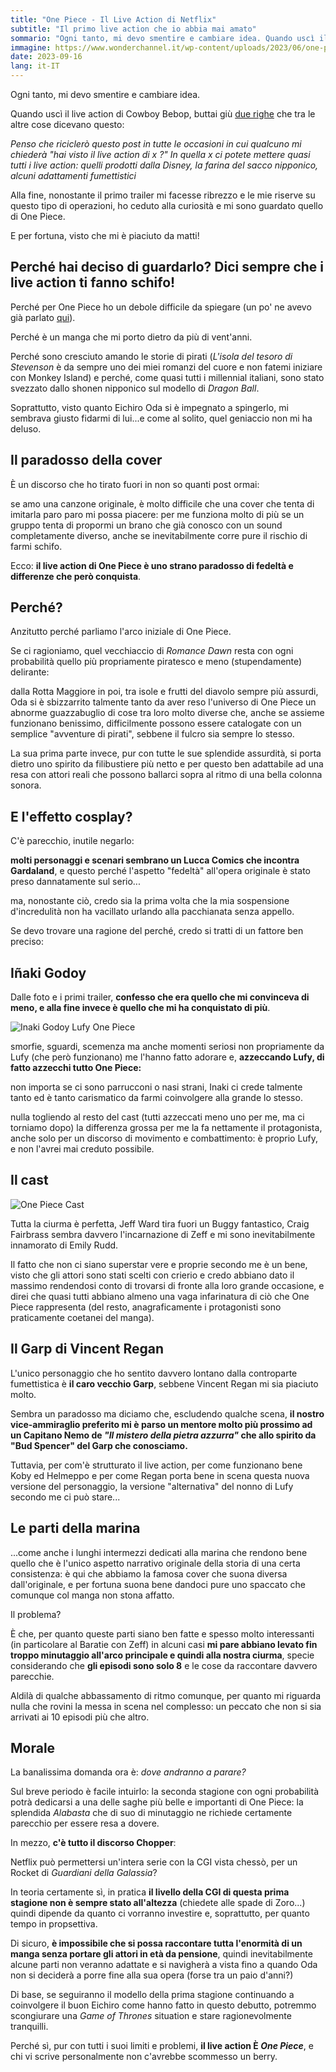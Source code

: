 ```yaml
---
title: "One Piece - Il Live Action di Netflix"
subtitle: "Il primo live action che io abbia mai amato"
sommario: "Ogni tanto, mi devo smentire e cambiare idea. Quando uscì il live action di Cowboy Bebop, buttai giù due righe che tra le altre cose dicevano questo..."
immagine: https://www.wonderchannel.it/wp-content/uploads/2023/06/one-piece-netflix-live-action.jpg
date: 2023-09-16
lang: it-IT
---
```


Ogni tanto, mi devo smentire e cambiare idea. 

Quando uscì il live action di Cowboy Bebop, buttai giù [due righe](/posts/ita/cowboy-bebop-liveaction) che tra le altre cose dicevano questo:

_Penso che riciclerò questo post in tutte le occasioni in cui qualcuno mi chiederà "hai visto il live action di x ?" 
In quella x ci potete mettere quasi tutti i live action: quelli prodotti dalla Disney, la farina del sacco nipponico, alcuni adattamenti fumettistici_ 

Alla fine, nonostante il primo trailer mi facesse ribrezzo e le mie riserve su questo tipo di operazioni, ho ceduto alla curiosità e mi sono guardato quello di One Piece.

E per fortuna, visto che mi è piaciuto da matti!

## Perché hai deciso di guardarlo? Dici sempre che i live action ti fanno schifo!

Perché per One Piece ho un debole difficile da spiegare (un po' ne avevo già parlato [qui](/posts/ita/one-piece)). 

Perché è un manga che mi porto dietro da più di vent'anni. 

Perché sono cresciuto amando le storie di pirati (_L'isola del tesoro di Stevenson_ è da sempre uno dei miei romanzi del cuore e non fatemi iniziare con Monkey Island) e perché, come quasi tutti i millennial italiani, sono stato svezzato dallo shonen nipponico sul modello di _Dragon Ball_.

Soprattutto, visto quanto Eichiro Oda si è impegnato a spingerlo, mi sembrava giusto fidarmi di lui...e come al solito, quel geniaccio non mi ha deluso.

## Il paradosso della cover 

È un discorso che ho tirato fuori in non so quanti post ormai: 

se amo una canzone originale, è molto difficile che una cover che tenta di imitarla paro paro mi possa piacere: per me funziona molto di più se un gruppo tenta di propormi un brano che già conosco con un sound completamente diverso, anche se inevitabilmente corre pure il rischio di farmi schifo.

Ecco: **il live action di One Piece è uno strano paradosso di fedeltà e differenze che però conquista**.

## Perché?

Anzitutto perché parliamo l'arco iniziale di One Piece. 

Se ci ragioniamo, quel vecchiaccio di _Romance Dawn_ resta con ogni probabilità quello più propriamente piratesco e meno (stupendamente) delirante: 

dalla Rotta Maggiore in poi, tra isole e frutti del diavolo sempre più assurdi, Oda si è sbizzarrito talmente tanto da aver reso l'universo di One Piece un abnorme guazzabuglio di cose tra loro molto diverse che, anche se assieme funzionano benissimo, difficilmente possono essere catalogate con un semplice "avventure di pirati", sebbene il fulcro sia sempre lo stesso.

La sua prima parte invece, pur con tutte le sue splendide assurdità, si porta dietro uno spirito da filibustiere più netto e per questo ben adattabile ad una resa con attori reali che possono ballarci sopra al ritmo di una bella colonna sonora.

## E l'effetto cosplay?

C'è parecchio, inutile negarlo: 

**molti personaggi e scenari sembrano un Lucca Comics che incontra Gardaland**, e questo perché l'aspetto "fedeltà" all'opera originale è stato preso dannatamente sul serio...

ma, nonostante ciò, credo sia la prima volta che la mia sospensione d'incredulità non ha vacillato urlando alla pacchianata senza appello. 

Se devo trovare una ragione del perché, credo si tratti di un fattore ben preciso:

## Iñaki Godoy

Dalle foto e i primi trailer, **confesso che era quello che mi convinceva di meno, e alla fine invece è quello che mi ha conquistato di più**.

![Inaki Godoy Lufy One Piece](https://external-content.duckduckgo.com/iu/?u=https%3A%2F%2Ftse4.mm.bing.net%2Fth%3Fid%3DOIP.4kQhNiYRxLCd9kV3dTQdLAHaDt%26pid%3DApi&f=1&ipt=4668963d1482ecd46499572e46d604d9356beaecbe808faea9117a8218c77e91&ipo=images)

smorfie, sguardi, scemenza ma anche momenti seriosi non propriamente da Lufy (che però funzionano) me l'hanno fatto adorare e, **azzeccando Lufy, di fatto azzecchi tutto One Piece:** 

non importa se ci sono parrucconi o nasi strani, Inaki ci crede talmente tanto ed è tanto carismatico da farmi coinvolgere alla grande lo stesso.

nulla togliendo al resto del cast (tutti azzeccati meno uno per me, ma ci torniamo dopo) la differenza grossa per me la fa nettamente il protagonista, anche solo per un discorso di movimento e combattimento: è proprio Lufy, e non l'avrei mai creduto possibile.

## Il cast 

![One Piece Cast](https://deadline.com/wp-content/uploads/2023/09/One-Piece-Group.jpg)

Tutta la ciurma è perfetta, Jeff Ward tira fuori un Buggy fantastico, Craig Fairbrass sembra davvero l'incarnazione di Zeff e mi sono inevitabilmente innamorato di Emily Rudd. 

Il fatto che non ci siano superstar vere e proprie secondo me è un bene, visto che gli attori sono stati scelti con crierio e credo abbiano dato il massimo rendendosi conto di trovarsi di fronte alla loro grande occasione, e direi che  quasi tutti abbiano almeno una vaga infarinatura di ciò che One Piece rappresenta (del resto, anagraficamente i protagonisti sono praticamente coetanei del manga).

## Il Garp di Vincent Regan

L'unico personaggio che ho sentito davvero lontano dalla controparte fumettistica è **il caro vecchio Garp**, sebbene Vincent Regan mi sia piaciuto molto.

Sembra un paradosso ma diciamo che, escludendo qualche scena, **il nostro vice-ammiraglio preferito mi è parso un mentore molto più prossimo ad un Capitano Nemo de _"Il mistero della pietra azzurra"_ che allo spirito da "Bud Spencer" del Garp che conosciamo.**

Tuttavia, per com'è strutturato il live action, per come funzionano bene Koby ed Helmeppo e per come Regan porta bene in scena questa nuova versione del personaggio, la versione "alternativa" del nonno di Lufy secondo me ci può stare...

## Le parti della marina

...come anche i lunghi intermezzi dedicati alla marina che rendono bene quello che è l'unico aspetto narrativo originale della storia di una certa consistenza: è qui che abbiamo la famosa cover che suona diversa dall'originale, e per fortuna suona bene dandoci pure uno spaccato che comunque col manga non stona affatto.

Il problema? 

È che, per quanto queste parti siano ben fatte e spesso molto interessanti (in particolare al Baratie con Zeff) in alcuni casi **mi pare abbiano levato fin troppo minutaggio all'arco principale e quindi alla nostra ciurma**, specie considerando che **gli episodi sono solo 8** e le cose da raccontare davvero parecchie.

Aldilà di qualche abbassamento di ritmo comunque, per quanto mi riguarda nulla che rovini la messa in scena nel complesso: un peccato che non si sia arrivati ai 10 episodi più che altro.

## Morale 

La banalissima domanda ora è: _dove andranno a parare?_

Sul breve periodo è facile intuirlo: la seconda stagione con ogni probabilità potrà dedicarsi a una delle saghe più belle e importanti di One Piece: la splendida _Alabasta_ che di suo di minutaggio ne richiede certamente parecchio per essere resa a dovere.

In mezzo, **c'è tutto il discorso Chopper**: 

Netflix può permettersi un'intera serie con la CGI vista chessò, per un Rocket di _Guardiani della Galassia_? 

In teoria certamente sì, in pratica **il livello della CGI di questa prima stagione non è sempre stato all'altezza** (chiedete alle spade di Zoro...) quindi dipende da quanto ci vorranno investire e, soprattutto, per quanto tempo in propsettiva.

Di sicuro, **è impossibile che si possa raccontare tutta l'enormità di un manga senza portare gli attori in età da pensione**, quindi inevitabilmente alcune parti non veranno adattate e si navigherà a vista fino a quando Oda non si deciderà a porre fine alla sua opera (forse tra un paio d'anni?)

Di base, se seguiranno il modello della prima stagione continuando a coinvolgere il buon Eichiro come hanno fatto in questo debutto, potremmo scongiurare una _Game of Thrones_ situation e stare ragionevolmente tranquilli.

Perché sì, pur con tutti i suoi limiti e problemi, **il live action È _One Piece_**, e chi vi scrive personalmente non c'avrebbe scommesso un berry.
